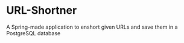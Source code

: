# URL-Shortner
A Spring-made application to enshort given URLs and save them in a PostgreSQL database
